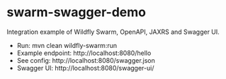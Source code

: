 # swarm-swagger-demo

Integration example of Wildfly Swarm, OpenAPI, JAXRS and Swagger UI.

* Run: mvn clean wildfly-swarm:run
* Example endpoint: http://localhost:8080/hello
* See config: http://localhost:8080/swagger.json
* Swagger UI: http://localhost:8080/swagger-ui/
